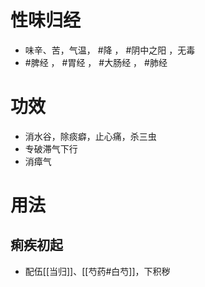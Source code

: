 # 性味归经
- 味辛、苦，气温， #降 ， #阴中之阳 ，无毒
-  #脾经 ， #胃经 ， #大肠经 ， #肺经 
# 功效
- 消水谷，除痰癖，止心痛，杀三虫
- 专破滞气下行
- 消瘴气
# 用法
## 痢疾初起
- 配伍[[当归]]、[[芍药#白芍]]，下积秽